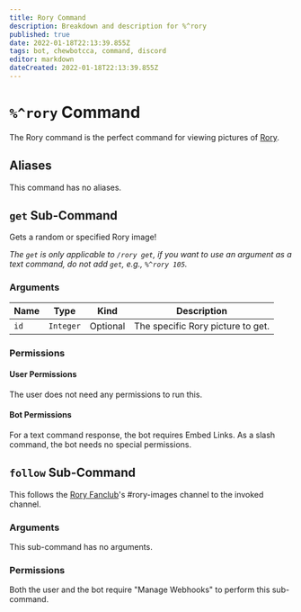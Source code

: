 ```yaml
---
title: Rory Command
description: Breakdown and description for %^rory
published: true
date: 2022-01-18T22:13:39.855Z
tags: bot, chewbotcca, command, discord
editor: markdown
dateCreated: 2022-01-18T22:13:39.855Z
---
```


# `%^rory` Command

The Rory command is the perfect command for viewing pictures of [Rory](https://wiki.chew.pro/view/Rory).

## Aliases

This command has no aliases.

## `get` Sub-Command

Gets a random or specified Rory image!

*The `get` is only applicable to `/rory get`, if you want to use an argument as a text command, do not add `get`, e.g., `%^rory 105`.*

### Arguments

| Name | Type | Kind | Description |
|------|------|------|-------------|
| `id` | `Integer` | Optional | The specific Rory picture to get.

### Permissions

#### User Permissions

The user does not need any permissions to run this.

#### Bot Permissions

For a text command response, the bot requires Embed Links. As a slash command, the bot needs no special permissions.

## `follow` Sub-Command

This follows the [Rory Fanclub](https://wiki.chew.pro/view/Rory_Fanclub)'s #rory-images channel to the invoked channel.

### Arguments

This sub-command has no arguments.

### Permissions

Both the user and the bot require "Manage Webhooks" to perform this sub-command.